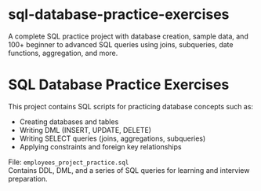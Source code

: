 # sql-database-practice-exercises
A complete SQL practice project with database creation, sample data, and 100+ beginner to advanced SQL queries using joins, subqueries, date functions, aggregation, and more.
# SQL Database Practice Exercises

This project contains SQL scripts for practicing database concepts such as:
- Creating databases and tables
- Writing DML (INSERT, UPDATE, DELETE)
- Writing SELECT queries (joins, aggregations, subqueries)
- Applying constraints and foreign key relationships

File: `employees_project_practice.sql`  
Contains DDL, DML, and a series of SQL queries for learning and interview preparation.
